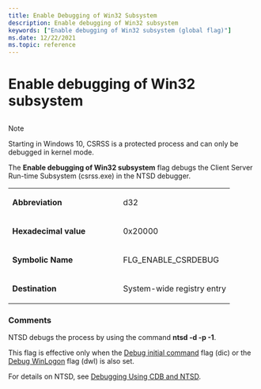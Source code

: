 ```yaml
---
title: Enable Debugging of Win32 Subsystem
description: Enable debugging of Win32 subsystem
keywords: ["Enable debugging of Win32 subsystem (global flag)"]
ms.date: 12/22/2021
ms.topic: reference
---
```


# Enable debugging of Win32 subsystem


## <span id="ddk_enable_debugging_of_win32_subsystem_dtools"></span><span id="DDK_ENABLE_DEBUGGING_OF_WIN32_SUBSYSTEM_DTOOLS"></span>

> [!NOTE]
> Starting in Windows 10, CSRSS is a protected process and can only be debugged in kernel mode.
>


The **Enable debugging of Win32 subsystem** flag debugs the Client Server Run-time Subsystem (csrss.exe) in the NTSD debugger.

<table>
<colgroup>
<col width="50%" />
<col width="50%" />
</colgroup>
<tbody>
<tr class="odd">
<td align="left"><p><strong>Abbreviation</strong></p></td>
<td align="left"><p>d32</p></td>
</tr>
<tr class="even">
<td align="left"><p><strong>Hexadecimal value</strong></p></td>
<td align="left"><p>0x20000</p></td>
</tr>
<tr class="odd">
<td align="left"><p><strong>Symbolic Name</strong></p></td>
<td align="left"><p>FLG_ENABLE_CSRDEBUG</p></td>
</tr>
<tr class="even">
<td align="left"><p><strong>Destination</strong></p></td>
<td align="left"><p>System-wide registry entry</p></td>
</tr>
</tbody>
</table>

 

### <span id="comments"></span><span id="COMMENTS"></span>Comments

NTSD debugs the process by using the command **ntsd -d -p -1**.

This flag is effective only when the [Debug initial command](debug-initial-command.md) flag (dic) or the [Debug WinLogon](debug-winlogon.md) flag (dwl) is also set.

For details on NTSD, see [Debugging Using CDB and NTSD](debugging-using-cdb-and-ntsd.md).

 

 
